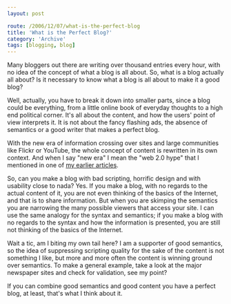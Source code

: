 ```yaml
---
layout: post

route: /2006/12/07/what-is-the-perfect-blog
title: 'What is the Perfect Blog?'
category: 'Archive'
tags: [blogging, blog]
---
```


Many bloggers out there are writing over thousand entries every hour, with no
idea of the concept of what a blog is all about. So, what is a blog actually all
about? Is it necessary to know what a blog is all about to make it a good blog?

Well, actually, you have to break it down into smaller parts, since a blog could
be everything, from a little online book of everyday thoughts to a high end
political corner. It's all about the content, and how the users' point of view
interprets it. It is not about the fancy flashing ads, the absence of semantics
or a good writer that makes a perfect blog.

With the new era of information crossing over sites and large communities like
Flickr or YouTube, the whole concept of content is rewritten in its own context.
And when I say "new era" I mean the "web 2.0 hype" that I mentioned in one of
<a class="ph" target="_blank" rel="noopener noreferrer" href="https://phun-ky.net/2006/11/web-2.0-is-a-hype">my
earlier articles</a>.

So, can you make a blog with bad scripting, horrific design and with usability
close to nada? Yes. If you make a blog, with no regards to the actual content of
it, you are not even thinking of the basics of the Internet, and that is to
share information. But when you are skimping the semantics you are narrowing the
many possible viewers that access your site. I can use the same analogy for the
syntax and semantics; if you make a blog with no regards to the syntax and how
the information is presented, you are still not thinking of the basics of the
Internet.

Wait a tic, am I biting my own tail here? I am a supporter of good semantics, so
the idea of suppressing scripting quality for the sake of the content is not
something I like, but more and more often the content is winning ground over
semantics. To make a general example, take a look at the major newspaper sites
and check for validation, see my point?

If you can combine good semantics and good content you have a perfect blog, at
least, that's what I think about it.

